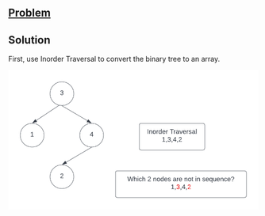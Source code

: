 ## [Problem](https://leetcode.com/problems/recover-binary-search-tree/)

## Solution

First, use Inorder Traversal to convert the binary tree to an array.

![Inorder Traversal](https://github.com/AmenZhou/code_challenge_exercies/blob/main/pic/recover_binary_tree.png)
